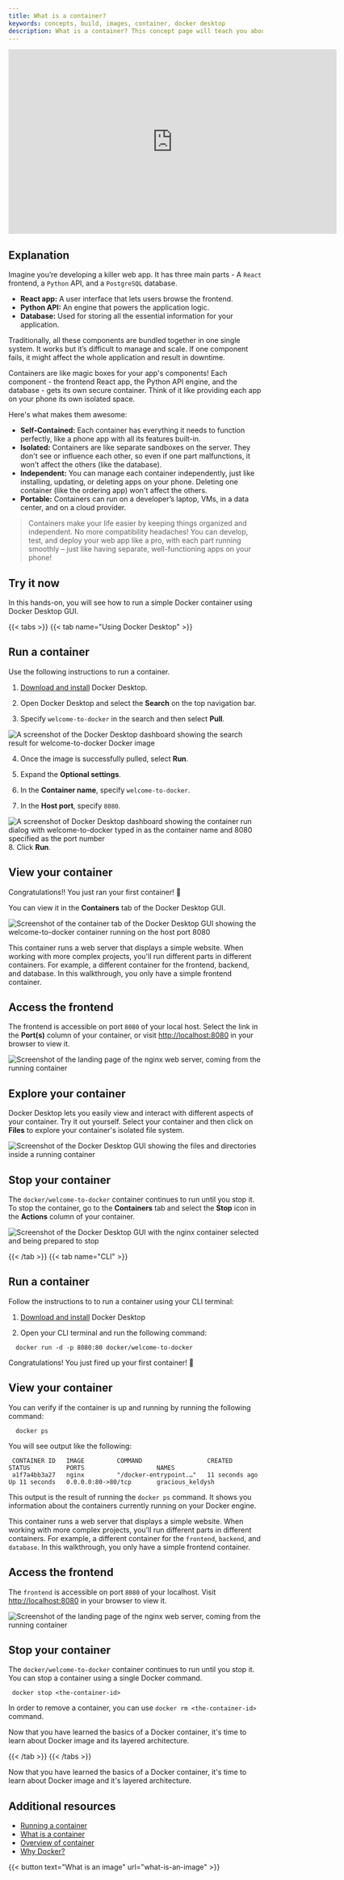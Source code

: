 ```yaml
---
title: What is a container?
keywords: concepts, build, images, container, docker desktop
description: What is a container? This concept page will teach you about containers and provide a quick hands-on where you will run your first container.
---
```


<iframe width="650" height="365" src="https://www.youtube.com/embed/nsWWQ1xoEy0?rel=0" title="YouTube video player" frameborder="0" allow="accelerometer; autoplay; clipboard-write; encrypted-media; gyroscope; picture-in-picture; web-share" allowfullscreen></iframe>

## Explanation

Imagine you’re developing a killer web app. It has three main parts - A `React` frontend, a `Python` API, and a `PostgreSQL` database.

- **React app:** A user interface that lets users browse the frontend.
- **Python API:**  An engine that powers the application logic.
- **Database:**  Used for storing all the essential information for your application.

Traditionally, all these components are bundled together in one single system. It works but it’s difficult to manage and scale. If one component fails, it might affect the whole application and result in downtime. 

Containers are like magic boxes for your app's components! Each component - the frontend React app, the Python API engine, and the database - gets its own secure container. Think of it like providing each app on your phone its own isolated space.

Here's what makes them awesome:

- **Self-Contained:** Each container has everything it needs to function perfectly, like a phone app with all its features built-in.
- **Isolated:** Containers are like separate sandboxes on the server. They don't see or influence each other, so even if one part malfunctions, it won't affect the others (like the database).
- **Independent:** You can manage each container independently, just like installing, updating, or deleting apps on your phone. Deleting one container (like the ordering app) won't affect the others.
- **Portable:** Containers can run on a developer’s laptop, VMs, in a data center, and on a cloud provider.


> Containers make your life easier by keeping things organized and independent. No more compatibility headaches! You can develop, test, and deploy your web app like a pro, with each part running smoothly – just like having separate, well-functioning apps on your phone!

## Try it now

In this hands-on, you will see how to run a simple Docker container using Docker Desktop GUI.



{{< tabs >}}
{{< tab name="Using Docker Desktop" >}}

## Run a container

Use the following instructions to run a container.

1. [Download  and install](https://www.docker.com/products/docker-desktop/) Docker Desktop.

2. Open Docker Desktop and select the **Search** on the top navigation bar.

3. Specify `welcome-to-docker` in the search and then select **Pull**.

![A screenshot of the Docker Desktop dashboard showing the search result for welcome-to-docker Docker image ](images/search-the-docker-image.webp?border=true&w=1000&h=700)

4. Once the image is successfully pulled, select **Run**.

5. Expand the **Optional settings**.

6. In the **Container name**, specify `welcome-to-docker`.

7. In the **Host port**, specify `8080`.

![A screenshot of Docker Desktop dashboard showing the container run dialog with welcome-to-docker typed in as the container name and 8080 specified as the port number](images/run-a-new-container.webp?border=true&w=550&h=400)
8. Click **Run**.

## View your container

Congratulations!! You just ran your first container! 🍻
 
You can view it in the **Containers** tab of the Docker Desktop GUI.


![Screenshot of the container tab of the Docker Desktop GUI showing the welcome-to-docker container running on the host port 8080](images/view-your-containers.webp?border=true&w=750&h=600)

This container runs a web server that displays a simple website. When working with more complex projects, you'll run different parts in different containers. For example, a different container for the frontend, backend, and database. In this walkthrough, you only have a simple frontend container.

## Access the frontend

The frontend is accessible on port `8080` of your local host. Select the link in the **Port(s)** column of your container, or visit [http://localhost:8080](https://localhost:8080)  in your browser to view it.

![Screenshot of the landing page of the nginx web server, coming from the running container](images/access-the-frontend.webp?border)

## Explore your container

Docker Desktop lets you easily view and interact with different aspects of your container. Try it out yourself. Select your container and then click on **Files** to explore your container's isolated file system.


![Screenshot of the Docker Desktop GUI showing the files and directories inside a running container](images/explore-your-container.webp?border)


## Stop your container

The `docker/welcome-to-docker` container continues to run until you stop it. To stop the container, go to the **Containers** tab and select the **Stop** icon in the **Actions** column of your container.


![Screenshot of the Docker Desktop GUI with the nginx container selected and being prepared to stop](images/stop-your-container.webp?border)

{{< /tab >}}
{{< tab name="CLI" >}}

## Run a container

Follow the instructions to to run a container using your CLI terminal:

1. [Download and install](https://www.docker.com/products/docker-desktop/) Docker Desktop

2. Open your CLI terminal and run the following command:

```console
  docker run -d -p 8080:80 docker/welcome-to-docker
```

Congratulations! You just fired up your first container! 🍻
## View your container

You can verify if the container is up and running by running the following command:

```console
  docker ps
```

You will see output like the following:

```console
 CONTAINER ID   IMAGE         COMMAND                  CREATED          STATUS          PORTS                    NAMES
 a1f7a4bb3a27   nginx         "/docker-entrypoint.…"   11 seconds ago   Up 11 seconds   0.0.0.0:80->80/tcp       gracious_keldysh
```

This output is the result of running the `docker ps` command. It shows you information about the containers currently running on your Docker engine.

This container runs a web server that displays a simple website. When working with more complex projects, you'll run different parts in different containers. For example, a different container for the `frontend`, `backend`, and `database`. In this walkthrough, you only have a simple frontend container.


## Access the frontend

The `frontend` is accessible on port `8080` of your localhost. Visit [http://localhost:8080](http://localhost:8080) in your browser to view it.

![Screenshot of the landing page of the nginx web server, coming from the running container](images/access-the-frontend.webp?border)

## Stop your container

The `docker/welcome-to-docker` container continues to run until you stop it. You can stop a container using a single Docker command. 

```console
 docker stop <the-container-id>
```

In order to remove a container, you can use `docker rm <the-container-id>` command.

Now that you have learned the basics of a Docker container, it's time to learn about Docker image and its layered architecture.


{{< /tab >}}
{{< /tabs >}}

Now that you have learned the basics of a Docker container, it's time to learn about Docker image and it's layered architecture.

## Additional resources

- [Running a container](https://docs.docker.com/engine/reference/run/)
- [What is a container](https://docs.docker.com/guides/walkthroughs/what-is-a-container/)
- [Overview of container](https://www.docker.com/resources/what-container/)
- [Why Docker?](https://www.docker.com/why-docker/)

{{< button text="What is an image" url="what-is-an-image" >}}
